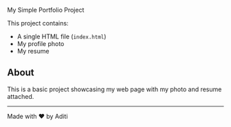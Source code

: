 My Simple Portfolio Project

This project contains:
- A single HTML file (`index.html`)
- My profile photo
- My resume

## About
This is a basic project showcasing my web page with my photo and resume attached.

---

Made with ❤️ by Aditi
